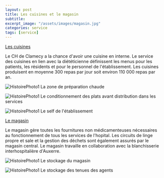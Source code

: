 ```yaml
---
layout: post
title: Les cuisines et le magasin
subtitle:
excerpt_image: "/assets/images/magasin.jpg"
categories: service
tags: [service]
---
```


<u>Les cuisines</u>

Le CH de Clamecy a la chance d'avoir une cuisine en interne. Le service des cuisines en lien avec la diététicienne définissent les menus pour les patients, les résidents et pour le personnel de l'établissement.
Les cuisines produisent en moyenne 300 repas par jour soit environ 110 000 repas par an.


![HistoirePhoto1](https://ch-clamecy.github.io/JEP2025/assets/images/cuisine2.jpg)  La zone de préparation chaude


![HistoirePhoto1](https://ch-clamecy.github.io/JEP2025/assets/images/cuisine1.jpg)  Le conditionnement des plats avant distribution dans les services


![HistoirePhoto1](https://ch-clamecy.github.io/JEP2025/assets/images/self1.jpg)  Le self de l'établissement


<u>Le magasin</u>

Le magasin gère toutes les fournitures non médicamenteuses nécessaires au fonctionnement de tous les services de l'hopital. Les circuits de linge propre et sale et la gestion des déchets sont également assurés par le magasin central. Le magasin travaille en collaboration avec la blanchisserie interhospitalière d'Auxerre.


![HistoirePhoto1](https://ch-clamecy.github.io/JEP2025/assets/images/magasin1.jpg)  Le stockage du magasin


![HistoirePhoto1](https://ch-clamecy.github.io/JEP2025/assets/images/magasin3.jpg)  Le stockage des tenues des agents
